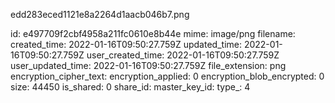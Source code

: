 edd283eced1121e8a2264d1aacb046b7.png

id: e497709f2cbf4958a211fc0610e8b44e
mime: image/png
filename: 
created_time: 2022-01-16T09:50:27.759Z
updated_time: 2022-01-16T09:50:27.759Z
user_created_time: 2022-01-16T09:50:27.759Z
user_updated_time: 2022-01-16T09:50:27.759Z
file_extension: png
encryption_cipher_text: 
encryption_applied: 0
encryption_blob_encrypted: 0
size: 44450
is_shared: 0
share_id: 
master_key_id: 
type_: 4